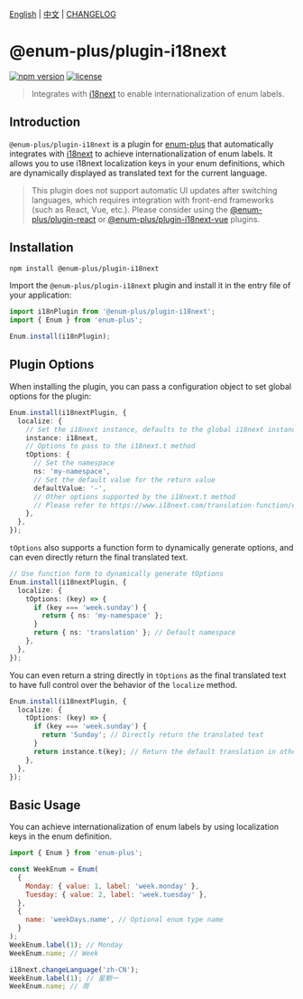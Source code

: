 <!-- markdownlint-disable MD001 MD009 MD033 MD041 -->

[English](./README.md) | [中文](./README.zh-CN.md) | [CHANGELOG](./CHANGELOG.md)

# @enum-plus/plugin-i18next

[![npm version](https://img.shields.io/npm/v/@enum-plus/plugin-i18next.svg)](https://www.npmjs.com/package/@enum-plus/plugin-i18next)
[![license](https://img.shields.io/npm/l/@enum-plus/plugin-i18next.svg)](https://www.npmjs.com/package/@enum-plus/plugin-i18next)

> Integrates with [i18next](https://www.i18next.com) to enable internationalization of enum labels.

## Introduction

`@enum-plus/plugin-i18next` is a plugin for [enum-plus](https://github.com/shijistar/enum-plus) that automatically integrates with [i18next](https://www.i18next.com/) to achieve internationalization of enum labels. It allows you to use i18next localization keys in your enum definitions, which are dynamically displayed as translated text for the current language.

> This plugin does not support automatic UI updates after switching languages, which requires integration with front-end frameworks (such as React, Vue, etc.). Please consider using the [@enum-plus/plugin-react](https://github.com/shijistar/enum-plus/tree/main/packages/plugin-react) or [@enum-plus/plugin-i18next-vue](https://github.com/shijistar/enum-plus/tree/main/packages/plugin-i18next-vue) plugins.

## Installation

```bash
npm install @enum-plus/plugin-i18next
```

Import the `@enum-plus/plugin-i18next` plugin and install it in the entry file of your application:

```js
import i18nPlugin from '@enum-plus/plugin-i18next';
import { Enum } from 'enum-plus';

Enum.install(i18nPlugin);
```

## Plugin Options

When installing the plugin, you can pass a configuration object to set global options for the plugin:

```ts
Enum.install(i18nextPlugin, {
  localize: {
    // Set the i18next instance, defaults to the global i18next instance if necessary
    instance: i18next,
    // Options to pass to the i18next.t method
    tOptions: {
      // Set the namespace
      ns: 'my-namespace',
      // Set the default value for the return value
      defaultValue: '-',
      // Other options supported by the i18next.t method
      // Please refer to https://www.i18next.com/translation-function/essentials#overview-options
    },
  },
});
```

`tOptions` also supports a function form to dynamically generate options, and can even directly return the final translated text.

```ts
// Use function form to dynamically generate tOptions
Enum.install(i18nextPlugin, {
  localize: {
    tOptions: (key) => {
      if (key === 'week.sunday') {
        return { ns: 'my-namespace' };
      }
      return { ns: 'translation' }; // Default namespace
    },
  },
});
```

You can even return a string directly in `tOptions` as the final translated text to have full control over the behavior of the `localize` method.

```ts
Enum.install(i18nextPlugin, {
  localize: {
    tOptions: (key) => {
      if (key === 'week.sunday') {
        return 'Sunday'; // Directly return the translated text
      }
      return instance.t(key); // Return the default translation in other cases
    },
  },
});
```

## Basic Usage

You can achieve internationalization of enum labels by using localization keys in the enum definition.

```js
import { Enum } from 'enum-plus';

const WeekEnum = Enum(
  {
    Monday: { value: 1, label: 'week.monday' },
    Tuesday: { value: 2, label: 'week.tuesday' },
  },
  {
    name: 'weekDays.name', // Optional enum type name
  }
);
WeekEnum.label(1); // Monday
WeekEnum.name; // Week

i18next.changeLanguage('zh-CN');
WeekEnum.label(1); // 星期一
WeekEnum.name; // 周
```
